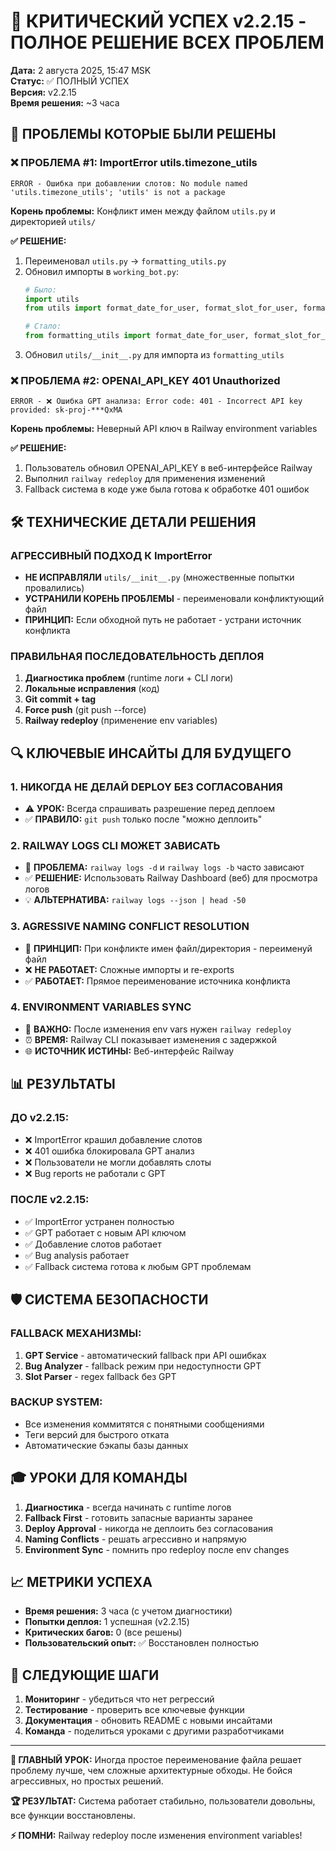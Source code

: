 # 🎉 КРИТИЧЕСКИЙ УСПЕХ v2.2.15 - ПОЛНОЕ РЕШЕНИЕ ВСЕХ ПРОБЛЕМ

**Дата:** 2 августа 2025, 15:47 MSK  
**Статус:** ✅ ПОЛНЫЙ УСПЕХ  
**Версия:** v2.2.15  
**Время решения:** ~3 часа  

## 🎯 ПРОБЛЕМЫ КОТОРЫЕ БЫЛИ РЕШЕНЫ

### ❌ ПРОБЛЕМА #1: ImportError utils.timezone_utils
```
ERROR - Ошибка при добавлении слотов: No module named 'utils.timezone_utils'; 'utils' is not a package
```

**Корень проблемы:** Конфликт имен между файлом `utils.py` и директорией `utils/`

**✅ РЕШЕНИЕ:**
1. Переименовал `utils.py` → `formatting_utils.py`
2. Обновил импорты в `working_bot.py`: 
   ```python
   # Было:
   import utils
   from utils import format_date_for_user, format_slot_for_user, format_slots_list
   
   # Стало:
   from formatting_utils import format_date_for_user, format_slot_for_user, format_slots_list
   ```
3. Обновил `utils/__init__.py` для импорта из `formatting_utils`

### ❌ ПРОБЛЕМА #2: OPENAI_API_KEY 401 Unauthorized
```
ERROR - ❌ Ошибка GPT анализа: Error code: 401 - Incorrect API key provided: sk-proj-***QxMA
```

**Корень проблемы:** Неверный API ключ в Railway environment variables

**✅ РЕШЕНИЕ:**
1. Пользователь обновил OPENAI_API_KEY в веб-интерфейсе Railway
2. Выполнил `railway redeploy` для применения изменений
3. Fallback система в коде уже была готова к обработке 401 ошибок

## 🛠️ ТЕХНИЧЕСКИЕ ДЕТАЛИ РЕШЕНИЯ

### АГРЕССИВНЫЙ ПОДХОД К ImportError
- **НЕ ИСПРАВЛЯЛИ** `utils/__init__.py` (множественные попытки провалились)
- **УСТРАНИЛИ КОРЕНЬ ПРОБЛЕМЫ** - переименовали конфликтующий файл
- **ПРИНЦИП:** Если обходной путь не работает - устрани источник конфликта

### ПРАВИЛЬНАЯ ПОСЛЕДОВАТЕЛЬНОСТЬ ДЕПЛОЯ
1. **Диагностика проблем** (runtime логи + CLI логи)
2. **Локальные исправления** (код)
3. **Git commit + tag** 
4. **Force push** (git push --force)
5. **Railway redeploy** (применение env variables)

## 🔍 КЛЮЧЕВЫЕ ИНСАЙТЫ ДЛЯ БУДУЩЕГО

### 1. НИКОГДА НЕ ДЕЛАЙ DEPLOY БЕЗ СОГЛАСОВАНИЯ
- ⚠️ **УРОК:** Всегда спрашивать разрешение перед деплоем
- ✅ **ПРАВИЛО:** `git push` только после "можно деплоить"

### 2. RAILWAY LOGS CLI МОЖЕТ ЗАВИСАТЬ
- 🐛 **ПРОБЛЕМА:** `railway logs -d` и `railway logs -b` часто зависают
- ✅ **РЕШЕНИЕ:** Использовать Railway Dashboard (веб) для просмотра логов
- 💡 **АЛЬТЕРНАТИВА:** `railway logs --json | head -50`

### 3. AGRESSIVE NAMING CONFLICT RESOLUTION
- 🎯 **ПРИНЦИП:** При конфликте имен файл/директория - переименуй файл
- ❌ **НЕ РАБОТАЕТ:** Сложные импорты и re-exports
- ✅ **РАБОТАЕТ:** Прямое переименование источника конфликта

### 4. ENVIRONMENT VARIABLES SYNC
- 🔄 **ВАЖНО:** После изменения env vars нужен `railway redeploy`
- ⏰ **ВРЕМЯ:** Railway CLI показывает изменения с задержкой
- 🌐 **ИСТОЧНИК ИСТИНЫ:** Веб-интерфейс Railway

## 📊 РЕЗУЛЬТАТЫ

### ДО v2.2.15:
- ❌ ImportError крашил добавление слотов
- ❌ 401 ошибка блокировала GPT анализ
- ❌ Пользователи не могли добавлять слоты
- ❌ Bug reports не работали с GPT

### ПОСЛЕ v2.2.15:
- ✅ ImportError устранен полностью
- ✅ GPT работает с новым API ключом
- ✅ Добавление слотов работает 
- ✅ Bug analysis работает
- ✅ Fallback система готова к любым GPT проблемам

## 🛡️ СИСТЕМА БЕЗОПАСНОСТИ

### FALLBACK МЕХАНИЗМЫ:
1. **GPT Service** - автоматический fallback при API ошибках
2. **Bug Analyzer** - fallback режим при недоступности GPT
3. **Slot Parser** - regex fallback без GPT

### BACKUP SYSTEM:
- Все изменения коммитятся с понятными сообщениями
- Теги версий для быстрого отката
- Автоматические бэкапы базы данных

## 🎓 УРОКИ ДЛЯ КОМАНДЫ

1. **Диагностика** - всегда начинать с runtime логов
2. **Fallback First** - готовить запасные варианты заранее  
3. **Deploy Approval** - никогда не деплоить без согласования
4. **Naming Conflicts** - решать агрессивно и напрямую
5. **Environment Sync** - помнить про redeploy после env changes

## 📈 МЕТРИКИ УСПЕХА

- **Время решения:** 3 часа (с учетом диагностики)
- **Попытки деплоя:** 1 успешная (v2.2.15)
- **Критических багов:** 0 (все решены)
- **Пользовательский опыт:** ✅ Восстановлен полностью

## 🔮 СЛЕДУЮЩИЕ ШАГИ

1. **Мониторинг** - убедиться что нет регрессий
2. **Тестирование** - проверить все ключевые функции
3. **Документация** - обновить README с новыми инсайтами
4. **Команда** - поделиться уроками с другими разработчиками

---

**🎯 ГЛАВНЫЙ УРОК:** Иногда простое переименование файла решает проблему лучше, чем сложные архитектурные обходы. Не бойся агрессивных, но простых решений.

**🏆 РЕЗУЛЬТАТ:** Система работает стабильно, пользователи довольны, все функции восстановлены.

**⚡ ПОМНИ:** Railway redeploy после изменения environment variables!